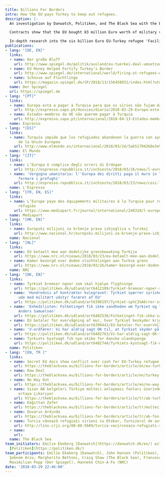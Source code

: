 ```yaml
---
title: Billions For Borders
intro: How the EU pays Turkey to keep out refugees.
description: |-
  An investigation by Danwatch, Politiken, and The Black Sea with the European Investigative Collaborations (EIC) network looks into the programmes paid for by the EU to Turkey to keep refugees out of Europe.

  Contracts show that the EU bought 83 million Euro worth of military vehicles, surveillance equipment and patrol boats for the Turkish military to seal and police its borders with Europe and Syria, which experts argue might contravene international humanitarian law.

  In-depth research into the six billion Euro EU-Turkey refugee 'Facility', signed in 2016 and financed by European tax payer money, reveals that it suffers from lack of transparency, slow implementation, harassment by Turkey of NGOs partners, and a rush to play politics.
publications:
- lang: "[DE, EN]"
  links:
  - name: Der große Bluff
    url: http://www.spiegel.de/politik/ausland/eu-tuerkei-deal-umsetzung-hakt-projekte-liegen-brach-partner-schikaniert-a-1200587.html
  - name: EU Money Helped Fortify Turkey's Border
    url: http://www.spiegel.de/international/world/firing-at-refugees-eu-money-helped-fortify-turkey-s-border-a-1199667.html
  - name: Schüsse auf Flüchtlinge
    url: https://magazin.spiegel.de/SP/2018/13/156458031/index.html?utm_source=spon&utm_campaign=centerpage
  name: Der Spiegel
  url: https://spiegel.de
- lang: "[PT]"
  links:
  - name: Europa está a pagar à Turquia para que os sírios não fujam da guerra
    url: http://expresso.sapo.pt/dossies/diario/2018-03-29-Europa-esta-a-pagar-a-Turquia-para-que-os-sirios-nao-fujam-da-guerra#gs.dJ5b=Qc
  - name: Estados-membros da UE não querem pagar à Turquia
    url: http://expresso.sapo.pt/internacional/2018-04-13-Estados-membros-da-UE-nao-querem-pagar-a-Turquia#gs.rFTWYSA
  name: Expresso
- lang: "[ES]"
  links:
  - name: Turquía impide que los refugiados abandonen la guerra con ayuda de fondos
      de la Unión Europea
    url: http://www.elmundo.es/internacional/2018/03/24/5ab51704268e3e9b7e8b4592.html
  name: El Mundo
- lang: "[IT]"
  links:
  - name: L’Europa è complice degli orrori di Erdogan
    url: http://espresso.repubblica.it/inchieste/2018/03/26/news/l-europa-e-complice-degli-orrori-di-erdogan-1.319952
  - name: 'Vergogna umanitaria: l''Europa dei diritti paga il muro in Turchia per
      fermare i profughi'
    url: http://espresso.repubblica.it/inchieste/2018/03/23/news/cosi-l-europa-paga-il-muro-in-turchia-1.319939
  name: L'Espresso
- lang: "[FR, EN, ES]"
  links:
  - name: L’Europe paye des équipements militaires à la Turquie pour refouler les
      réfugiés
    url: https://www.mediapart.fr/journal/international/240318/l-europe-paye-des-equipements-militaires-la-turquie-pour-refouler-les-refugies?onglet=full
  name: Mediapart
- lang: "[HR, EN]"
  links:
  - name: Europski milijuni za kršenje prava izbjeglica u Turskoj
    url: http://www.nacional.hr/europski-milijuni-za-krsenje-prava-izbjeglica-u-turskoj
  name: Nacional
- lang: "[NL]"
  links:
  - name: EU betaalt mee aan dodelijke grensbewaking Turkije
    url: https://www.nrc.nl/nieuws/2018/03/23/eu-betaalt-mee-aan-dodelijke-grensbewaking-turkije-a1596905
  - name: Kamer bezorgd over doden vluchtelingen aan Turkse grens
    url: https://www.nrc.nl/nieuws/2018/03/26/kamer-bezorgd-over-doden-vluchtelingen-aan-turkse-grens-a1597056
  name: NRC
- lang: "[DK, EN]"
  links:
  - name: Tyrkiet bremser ngoer som skal hjælpe flygtninge
    url: https://politiken.dk/udland/art6412109/Tyrkiet-bremser-ngoer-som-skal-hj%C3%A6lpe-flygtninge
  - name: 'Hundredvis af kontrakter kulegravet: Tyrkiet spærrer syriske flygtninge
      ude med militært udstyr foræret af EU'
    url: https://politiken.dk/udland/art6398197/Tyrkiet-sp%C3%A6rrer-syriske-flygtninge-ude-med-milit%C3%A6rt-udstyr-for%C3%A6ret-af-EU
  - name: 'Enhedslisten: Folketinget fik ikke sandheden om Tyrkiet og flygtninge fra
      Anders Samuelsen'
    url: https://politiken.dk/udland/art6402536/Folketinget-fik-ikke-sandheden-om-Tyrkiet-og-flygtninge-fra-Anders-Samuelsen
  - name: EU betaler for overvågning af mur, hvor Tyrkiet beskyder krigsflygtninge
    url: https://politiken.dk/udland/art6399441/EU-betaler-for-overv%C3%A5gning-af-mur-hvor-Tyrkiet-beskyder-krigsflygtninge
  - name: 'V-ordfører: Vi har aldrig sagt OK til, at Tyrkiet skyder på flygtninge'
    url: https://politiken.dk/udland/art6402763/Vi-har-aldrig-sagt-OK-til-at-Tyrkiet-skyder-p%C3%A5-flygtninge
  - name: Tyrkiets kystvagt fik nye skibe for danske ulandspenge
    url: https://politiken.dk/udland/art6402744/Tyrkiets-kystvagt-fik-nye-skibe-for-danske-ulandspenge
  name: Politiken
- lang: "[EN, TR ]"
  links:
  - name: Secret EU docs show conflict over cash for EU-Turkey refugee deal
    url: https://theblacksea.eu/billions-for-borders/article/en/eu-turkey-meeting-leak
  - name: Raw Deal
    url: https://theblacksea.eu/billions-for-borders/article/en/turkey-eu-deal
  - name: No Way Out
    url: https://theblacksea.eu/billions-for-borders/article/en/no-way-out
  - name: Sızan AB belgeleri Türkiye mülteci anlaşması fonları üzerindeki anlaşmazlığı
      ortaya çıkarıyor
    url: https://theblacksea.eu/billions-for-borders/article/tr/ab-turkiye-multeci-komite
  - name: Kağıttan Zafer
    url: https://theblacksea.eu/billions-for-borders/article/tr/multeci-anlasmasi
  - name: Duvarın Ardında
    url: https://theblacksea.eu/billions-for-borders/article/tr/ab-fon-askeri-arac
  - name: Turcia vânează refugiați sirieni cu Otokar, furnizorul de autobuze al PMB
    url: http://linx.crji.org/88-88-5609/turcia-vacircneaza-refugiati-sirieni-otokar-furnizorul-autobuze-pmb
  - name: 
    url: 
  name: The Black Sea
team_initiators: Emilie Ekeberg [Danwatch](https://danwatch.dk/en/) with John Hansen
  [Politiken](https://politiken.dk/)
team_participants: Emilie Ekeberg (Danwatch), John Hansen (Politiken), Zeynep Şentek,
  Şebnem Arsu, Margherita Bettoni, Craig Shaw (The Black Sea), Francesca Sironi (L'Espresso),
  Maximilian Popp (Der Spiegel), Hanneke Chin-A-Fo (NRC)
date: '2018-03-29 22:46:00'
---
```


